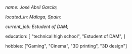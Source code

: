 _name: José Abril García;_

_located_in: Málaga, Spain;_

_current_job: Estudent of DAM;_

education:
  [
    "technical high school",
    "Estudent of DAM",
  ]
  
hobbies: ["Gaming", "Cinema", "3D printing", "3D design"]
